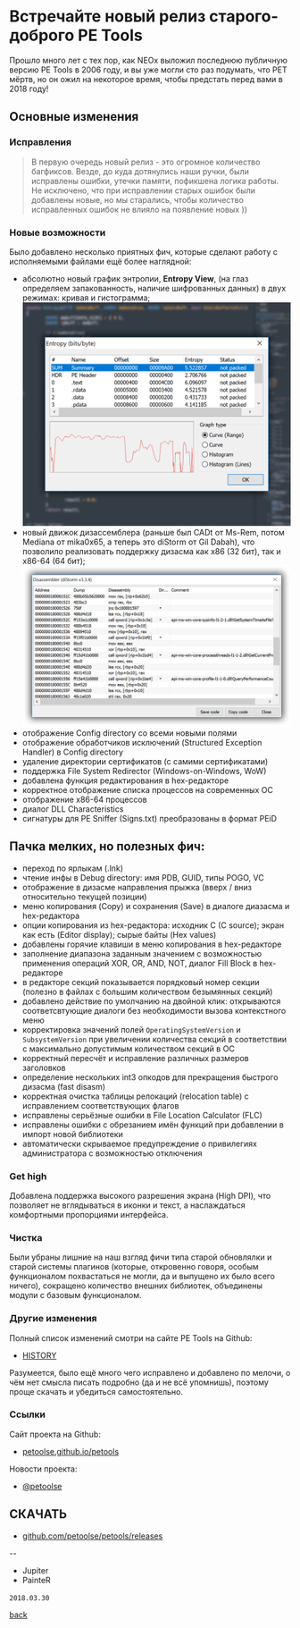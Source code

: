 # Встречайте новый релиз старого-доброго PE Tools
Прошло много лет с тех пор, как NEOx выложил последнюю публичную версию PE Tools в 2006 году, и вы уже могли сто раз подумать, что PET мёртв, но он ожил на некоторое время, чтобы предстать перед вами в 2018 году!

## Основные изменения

### Исправления

> В первую очередь новый релиз - это огромное количество багфиксов. Везде, до куда дотянулись наши ручки, были исправлены ошибки, утечки памяти, пофикшена логика работы.
> Не исключено, что при исправлении старых ошибок были добавлены новые, но мы старались, чтобы количество исправленных ошибок не влияло на появление новых ))

### Новые возможности

Было добавлено несколько приятных фич, которые сделают работу с исполняемыми файлами ещё более наглядной:

- абсолютно новый график энтропии, **Entropy View**, (на глаз определяем запакованность, наличие шифрованных данных) в двух режимах: кривая и гистограмма;
![](screens/PETools-Screens-Entropy.gif)
- новый движок дизассемблера (раньше был CADt от Ms-Rem, потом Mediana от mika0x65, а теперь это diStorm от Gil Dabah), что позволило реализовать поддержку дизасма как x86 (32 бит), так и x86-64 (64 бит);
![](screens/PETools-Screen-Disasm-diStorm.png)
- отображение Config directory со всеми новыми полями
- отображение обработчиков исключений (Structured Exception Handler) в Config directory
- удаление директории сертификатов (с самими сертификатами)
- поддержка File System Redirector (Windows-on-Windows, WoW)
- добавлена функция редактирования в hex-редакторе
- корректное отображение списка процессов на современных ОС
- отображение x86-64 процессов
- диалог DLL Characteristics
- сигнатуры для PE Sniffer (Signs.txt) преобразованы в формат PEiD

## Пачка мелких, но полезных фич:

- переход по ярлыкам (.lnk)
- чтение инфы в Debug directory: имя PDB, GUID, типы POGO, VC
- отображение в дизасме направления прыжка (вверх / вниз относительно текущей позиции)
- меню копирования (Copy) и сохранения (Save) в диалоге диазасма и hex-редактора
- опции копирования из hex-редактора: исходник C (C source); экран как есть (Editor display); сырые байты (Hex values)
- добавлены горячие клавиши в меню копирования в hex-редакторе
- заполнение диапазона заданным значением с возможностью применения операций XOR, OR, AND, NOT, диалог Fill Block в hex-редакторе
- в редакторе секций показывается порядковый номер секции (полезно в файлах с большим количеством безымянных секций)
- добавлено действие по умолчанию на двойной клик: открываются соответсвтующие диалоги без необходимости вызова контекстного меню
- корректировка значений полей `OperatingSystemVersion` и `SubsystemVersion` при увеличении количества секций в соответствии с максимально допустимым количеством секций в ОС
- корректный пересчёт и исправление различных размеров заголовков
- определение нескольких int3 опкодов для прекращения быстрого дизасма (fast disasm)
- корректная очистка таблицы релокаций (relocation table) с исправлением соответствующих флагов
- исправлены серьёзные ошибки в File Location Calculator (FLC)
- исправлены ошибки с обрезанием имён функций при добавлении в импорт новой библиотеки
- автоматически скрываемое предупреждение о привилегиях администратора с возможностью отключения

### Get high

Добавлена поддержка высокого разрешения экрана (High DPI), что позволяет не вглядываться в иконки и текст, а наслаждаться комфортными пропорциями интерфейса.

### Чистка

Были убраны лишние на наш взгляд фичи типа старой обновлялки и старой системы плагинов (которые, откровенно говоря, особым функционалом похвастаться не могли, да и выпущено их было всего ничего), сокращено количество внешних библиотек, объединены модули с базовым функционалом.

### Другие изменения

Полный список изменений смотри на сайте PE Tools на Github:

- [HISTORY](https://petoolse.github.io/petools/HISTORY)

Разумеется, было ещё много чего исправлено и добавлено по мелочи, о чём нет смысла писать подробно (да и не всё упомнишь), поэтому проще скачать и убедиться самостоятельно.

### Ссылки

Сайт проекта на Github:

- [petoolse.github.io/petools](https://petoolse.github.io/petools)

Новости проекта:

- [@petoolse](https://twitter.com/petoolse)

## СКАЧАТЬ

- [github.com/petoolse/petools/releases](https://github.com/petoolse/petools/releases)

--
- Jupiter
- PainteR

`2018.03.30`

[back](./)
